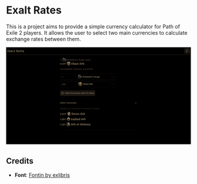 # Exalt Rates

This is a project aims to provide a simple currency calculator for Path of Exile 2 players. It allows the user to select two main currencies to calculate exchange rates between them.

![preview](./public/preview.png)

## Credits

- **Font**: [Fontin by exljbris](https://www.exljbris.com/fontin.html)
